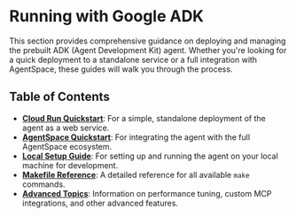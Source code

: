 # Running with Google ADK

This section provides comprehensive guidance on deploying and managing the prebuilt ADK (Agent Development Kit) agent. Whether you're looking for a quick deployment to a standalone service or a full integration with AgentSpace, these guides will walk you through the process.

## Table of Contents

*   [**Cloud Run Quickstart**](cloud_run_quickstart.md): For a simple, standalone deployment of the agent as a web service.
*   [**AgentSpace Quickstart**](agentspace_quickstart.md): For integrating the agent with the full AgentSpace ecosystem.
*   [**Local Setup Guide**](local_setup.md): For setting up and running the agent on your local machine for development.
*   [**Makefile Reference**](makefile_reference.md): A detailed reference for all available `make` commands.
*   [**Advanced Topics**](advanced_topics.md): Information on performance tuning, custom MCP integrations, and other advanced features.
